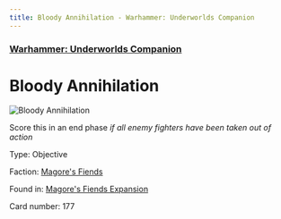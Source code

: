 ```yaml
---
title: Bloody Annihilation - Warhammer: Underworlds Companion
---
```


### [Warhammer: Underworlds Companion](https://guidokessels.github.io/wh-underworlds)

  

# Bloody Annihilation

![Bloody Annihilation](https://warhammerunderworlds.com/wp-content/uploads/sites/6/2018/03/177_ENG.png)

Score this in an end phase <i>if all enemy fighters have been taken out of action</i>

Type: Objective

Faction: [Magore's Fiends](https://guidokessels.github.io/wh-underworlds/factions/magores-fiends)

Found in: [Magore's Fiends Expansion](https://guidokessels.github.io/wh-underworlds/locations/magores-fiends-expansion)

Card number: 177
